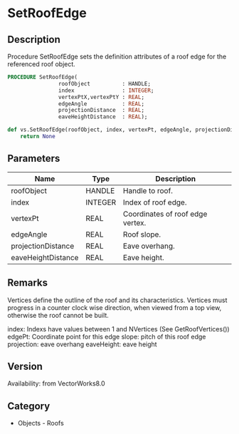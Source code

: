 # SetRoofEdge

## Description
Procedure SetRoofEdge sets the definition attributes of a roof edge for the referenced roof object.

```pascal
PROCEDURE SetRoofEdge(
				roofObject          : HANDLE;
				index               : INTEGER;
				vertexPtX,vertexPtY : REAL;
				edgeAngle           : REAL;
				projectionDistance  : REAL;
				eaveHeightDistance  : REAL);
```

```python
def vs.SetRoofEdge(roofObject, index, vertexPt, edgeAngle, projectionDistance, eaveHeightDistance):
    return None
```

## Parameters
|Name|Type|Description|
|---|---|---|
|roofObject|HANDLE|Handle to roof.|
|index|INTEGER|Index of roof edge.|
|vertexPt|REAL|Coordinates of roof edge vertex.|
|edgeAngle|REAL|Roof slope.|
|projectionDistance|REAL|Eave overhang.|
|eaveHeightDistance|REAL|Eave height.|

## Remarks
Vertices define the outline of the roof and its characteristics.  Vertices must progress in a counter clock wise direction, when viewed from a top view, otherwise the roof cannot be built.

index: Indexs have values between 1 and NVertices (See GetRoofVertices())
edgePt: Coordinate point for this edge
slope: pitch of this roof edge
projection: eave overhang
eaveHeight: eave height

## Version
Availability: from VectorWorks8.0

## Category
* Objects - Roofs

